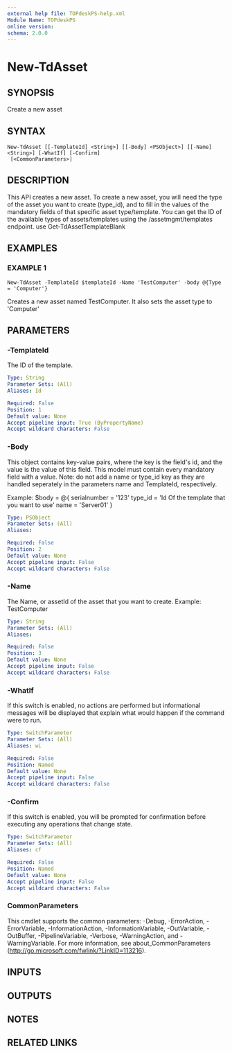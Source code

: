 ```yaml
---
external help file: TOPdeskPS-help.xml
Module Name: TOPdeskPS
online version:
schema: 2.0.0
---
```


# New-TdAsset

## SYNOPSIS
Create a new asset

## SYNTAX

```
New-TdAsset [[-TemplateId] <String>] [[-Body] <PSObject>] [[-Name] <String>] [-WhatIf] [-Confirm]
 [<CommonParameters>]
```

## DESCRIPTION
This API creates a new asset.
To create a new asset, you will need the type of the asset you want to create (type_id), and to fill in the values of the mandatory fields of that specific asset type/template.
You can get the ID of the available types of assets/templates using the /assetmgmt/templates endpoint.
use Get-TdAssetTemplateBlank

## EXAMPLES

### EXAMPLE 1
```
New-TdAsset -TemplateId $templateId -Name 'TestComputer' -body @{Type = 'Computer'}
```

Creates a new asset named TestComputer.
It also sets the asset type to 'Computer'

## PARAMETERS

### -TemplateId
The ID of the template.

```yaml
Type: String
Parameter Sets: (All)
Aliases: Id

Required: False
Position: 1
Default value: None
Accept pipeline input: True (ByPropertyName)
Accept wildcard characters: False
```

### -Body
This object contains key-value pairs, where the key is the field's id, and the value is the value of this field.
This model must contain every mandatory field with a value.
Note: do not add a name or type_id key as they are handled seperately in the parameters name and TemplateId, respectively.

Example:
$body = @{
    serialnumber = '123'
    type_id = 'Id Of the template that you want to use'
    name = 'Server01'
}

```yaml
Type: PSObject
Parameter Sets: (All)
Aliases:

Required: False
Position: 2
Default value: None
Accept pipeline input: False
Accept wildcard characters: False
```

### -Name
The Name, or assetId of the asset that you want to create.
Example: TestComputer

```yaml
Type: String
Parameter Sets: (All)
Aliases:

Required: False
Position: 3
Default value: None
Accept pipeline input: False
Accept wildcard characters: False
```

### -WhatIf
If this switch is enabled, no actions are performed but informational messages will be displayed that explain what would happen if the command were to run.

```yaml
Type: SwitchParameter
Parameter Sets: (All)
Aliases: wi

Required: False
Position: Named
Default value: None
Accept pipeline input: False
Accept wildcard characters: False
```

### -Confirm
If this switch is enabled, you will be prompted for confirmation before executing any operations that change state.

```yaml
Type: SwitchParameter
Parameter Sets: (All)
Aliases: cf

Required: False
Position: Named
Default value: None
Accept pipeline input: False
Accept wildcard characters: False
```

### CommonParameters
This cmdlet supports the common parameters: -Debug, -ErrorAction, -ErrorVariable, -InformationAction, -InformationVariable, -OutVariable, -OutBuffer, -PipelineVariable, -Verbose, -WarningAction, and -WarningVariable.
For more information, see about_CommonParameters (http://go.microsoft.com/fwlink/?LinkID=113216).

## INPUTS

## OUTPUTS

## NOTES

## RELATED LINKS

